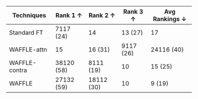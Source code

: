 | Techniques | Rank 1 ↑ | Rank 2 ↑ | Rank 3 ↑ | Avg Rankings ↓ |
| --- | --- | --- | --- | --- |
| Standard FT | 7117 (24) | 14|13 (27) | 17|18 (35) | 2.9012.42 (2.66) |
| WAFFLE-attn | 15|16 (31) | 9117 (26) | 24116 (40) | 2.55 12.37 (2.46) |
| WAFFLE-contra | 38120 (58) | 8111 (19) | 10|15 (25) | 1.67 12.38 (2.02) |
| WAFFLE | 27132 (59) | 18112 (30) | 10| 9 (19) | 1.88 l1.85 (1.87) |
